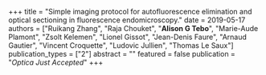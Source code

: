 +++
title = "Simple imaging protocol for autofluorescence elimination and optical sectioning in fluorescence endomicroscopy."
date = 2019-05-17
authors = ["Ruikang Zhang", "Raja Chouket", "**Alison G Tebo**", "Marie-Aude Plamont", "Zsolt Kelemen", "Lionel Gissot", "Jean-Denis Faure", "Arnaud Gautier", "Vincent Croquette", "Ludovic Jullien", "Thomas Le Saux"]
publication_types = ["2"]
abstract = ""
featured = false
publication = "*Optica Just Accepted*"
+++

